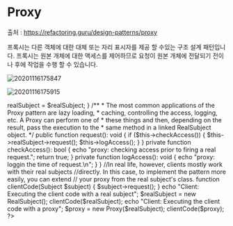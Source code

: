 # Proxy

출처 : https://refactoring.guru/design-patterns/proxy

프록시는 다른 객체에 대한 대체 또는 자리 표시자를 제공 할 수있는 구조 설계 패턴입니다. 
프록시는 원본 개체에 대한 액세스를 제어하므로 요청이 원본 개체에 전달되기 전이나 후에 작업을 수행 할 수 있습니다.


![20201116175847](https://user-images.githubusercontent.com/6989005/99235299-065df580-2839-11eb-8e55-9d4125209a08.png)


![20201116175915](https://user-images.githubusercontent.com/6989005/99235302-078f2280-2839-11eb-8ab6-bc6824385dd2.png)


<?php

//같은 request를 처리하는 데
//proxy 패턴은 request를 처리하기 전, 처리하고 나서의 상황에 대해 추가적인 제어가 가능하다.
//realSubject로 접근하나 proxy로 접근하나 결과값이 동일한데 why? Proxy 패턴을 써야할까?
//The most common applications of the Proxy pattern are lazy loading,
//caching, controlling the access, logging, etc.
//이런 부분을 어떻게 다루는지, 이 내용이 무엇인지에 대해서 정리해보면 좋을 것 같다. 


/**
 * The Subject interface declares common operations for both RealSubject and the
 * Proxy. As long as the client works with RealSubject using this interface,
 * you'll be able to pass it a proxy instead of a real subject.
 */

//realsubject 대신에 이용할 수 있는 proxy

interface Subject
{
    public function request(): void;
}

class RealSubject implements Subject
{
    public function request(): void
    {
        echo "RealSubject: Handling request.";
    }
}

class Proxy implements Subject
{
    private $realSubject;

      /**
     * The Proxy maintains a reference to an object of the RealSubject class. It
     * can be either lazy-loaded or passed to the Proxy by the client.
     */

     //lazy-loaded!! 
    

    public function __construct(RealSubject $realSubject)
    {
        $this->realSubject = $realSubject;
    }

    /**
     * The most common applications of the Proxy pattern are lazy loading,
     * caching, controlling the access, logging, etc. A Proxy can perform one of
     * these things and then, depending on the result, pass the execution to the
     * same method in a linked RealSubject object.
     */

     public function request(): void
     {
         if ($this->checkAccess()) {
             $this->realSubject->request();
             $this->logAccess();
         }
     }

     private function checkAccess(): bool
     {
         echo "proxy: checking access prior to firing a real request.";

         return true;
     }

     private function logAccess(): void
     {
         echo "proxy: loggin the time of request.\n";
     }
     


}

//In real life, however, clients mostly work with their real subjects
//directly. In this case, to implement the pattern more easily, you can extend
// your proxy from the real subject's class.

function clientCode(Subject $subject)
{
    $subject->request();
}

echo "Client: Executing the client code with a real subject";
$realSubject = new RealSubject();
clientCode($realSubject);

echo "Client: Executing the client code with a proxy";
$proxy = new Proxy($realSubject);
clientCode($proxy);

?>